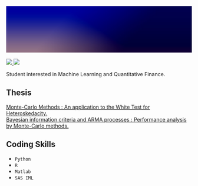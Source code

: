 <img src="https://raw.githubusercontent.com/MehdiFerhat/mehdiferhat.github.io/main/1641675416483.png" />

<p float="left">
 <a
  href="https://www.linkedin.com/in/mehdi-ferhat/"> 
  <img src="https://img.shields.io/badge/LinkedIn-0077B5?style=for-the-badge&logo=linkedin&logoColor=white" width="100" />
 <a
  href="https://www.linkedin.com/in/mehdi-ferhat/"> 
  <img src="https://img.shields.io/badge/Gmail-D14836?style=for-the-badge&logo=gmail&logoColor=white" width="80" /> 
 </a>
</p>


Student interested in Machine Learning and Quantitative Finance.

## Thesis
<a href="MMW.pdf" target="_blank"> Monte-Carlo Methods : An application to the White Test for Heteroskedacity.</a>
<br>
<a href="MMBA.pdf" target="_blank"> Bayesian information criteria and ARMA processes : Performance analysis by Monte-Carlo methods.</a>

## Coding Skills

- `Python` 
- `R`  
- `Matlab`  
- `SAS IML`  
